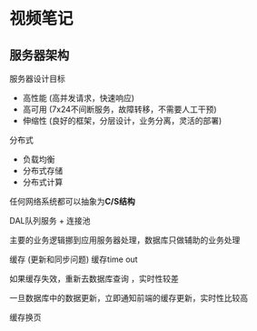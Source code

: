 # 视频笔记

## 服务器架构

服务器设计目标

- 高性能   (高并发请求，快速响应)
- 高可用   (7x24不间断服务，故障转移，不需要人工干预)
- 伸缩性   (良好的框架，分层设计，业务分离，灵活的部署)

分布式

- 负载均衡
- 分布式存储
- 分布式计算

任何网络系统都可以抽象为**C/S结构**



DAL队列服务 + 连接池

主要的业务逻辑挪到应用服务器处理，数据库只做辅助的业务处理

缓存 (更新和同步问题) 缓存time out

如果缓存失效，重新去数据库查询 ，实时性较差

一旦数据库中的数据更新，立即通知前端的缓存更新，实时性比较高

缓存换页



